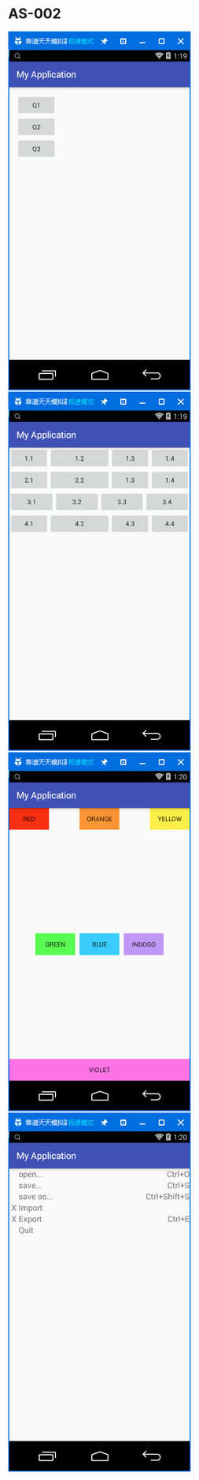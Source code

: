 # AS-002
![](https://github.com/LhllhL133/AS-002/blob/master/image/as-002-test1.png)
![](https://github.com/LhllhL133/AS-002/blob/master/image/as-002-test2.png)
![](https://github.com/LhllhL133/AS-002/blob/master/image/as-002-test3.png)
![](https://github.com/LhllhL133/AS-002/blob/master/image/as-002-test4.png)
